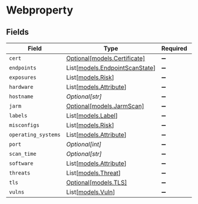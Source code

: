# Webproperty


## Fields

| Field                                                            | Type                                                             | Required                                                         | Description                                                      |
| ---------------------------------------------------------------- | ---------------------------------------------------------------- | ---------------------------------------------------------------- | ---------------------------------------------------------------- |
| `cert`                                                           | [Optional[models.Certificate]](../models/certificate.md)         | :heavy_minus_sign:                                               | N/A                                                              |
| `endpoints`                                                      | List[[models.EndpointScanState](../models/endpointscanstate.md)] | :heavy_minus_sign:                                               | N/A                                                              |
| `exposures`                                                      | List[[models.Risk](../models/risk.md)]                           | :heavy_minus_sign:                                               | N/A                                                              |
| `hardware`                                                       | List[[models.Attribute](../models/attribute.md)]                 | :heavy_minus_sign:                                               | N/A                                                              |
| `hostname`                                                       | *Optional[str]*                                                  | :heavy_minus_sign:                                               | N/A                                                              |
| `jarm`                                                           | [Optional[models.JarmScan]](../models/jarmscan.md)               | :heavy_minus_sign:                                               | N/A                                                              |
| `labels`                                                         | List[[models.Label](../models/label.md)]                         | :heavy_minus_sign:                                               | N/A                                                              |
| `misconfigs`                                                     | List[[models.Risk](../models/risk.md)]                           | :heavy_minus_sign:                                               | N/A                                                              |
| `operating_systems`                                              | List[[models.Attribute](../models/attribute.md)]                 | :heavy_minus_sign:                                               | N/A                                                              |
| `port`                                                           | *Optional[int]*                                                  | :heavy_minus_sign:                                               | N/A                                                              |
| `scan_time`                                                      | *Optional[str]*                                                  | :heavy_minus_sign:                                               | N/A                                                              |
| `software`                                                       | List[[models.Attribute](../models/attribute.md)]                 | :heavy_minus_sign:                                               | N/A                                                              |
| `threats`                                                        | List[[models.Threat](../models/threat.md)]                       | :heavy_minus_sign:                                               | N/A                                                              |
| `tls`                                                            | [Optional[models.TLS]](../models/tls.md)                         | :heavy_minus_sign:                                               | N/A                                                              |
| `vulns`                                                          | List[[models.Vuln](../models/vuln.md)]                           | :heavy_minus_sign:                                               | N/A                                                              |